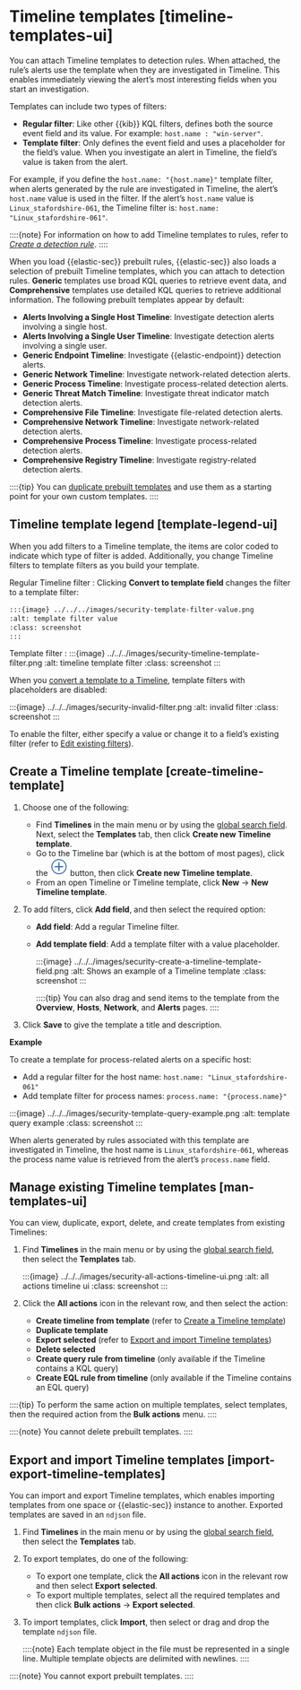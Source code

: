 # Timeline templates [timeline-templates-ui]

You can attach Timeline templates to detection rules. When attached, the rule’s alerts use the template when they are investigated in Timeline. This enables immediately viewing the alert’s most interesting fields when you start an investigation.

Templates can include two types of filters:

* **Regular filter**: Like other {{kib}} KQL filters, defines both the source event field and its value. For example: `host.name : "win-server"`.
* **Template filter**: Only defines the event field and uses a placeholder for the field’s value. When you investigate an alert in Timeline, the field’s value is taken from the alert.

For example, if you define the `host.name: "{host.name}"` template filter, when alerts generated by the rule are investigated in Timeline, the alert’s `host.name` value is used in the filter. If the alert’s `host.name` value is `Linux_stafordshire-061`, the Timeline filter is: `host.name: "Linux_stafordshire-061"`.

::::{note}
For information on how to add Timeline templates to rules, refer to [*Create a detection rule*](../../../solutions/security/detect-and-alert/create-detection-rule.md).
::::


When you load {{elastic-sec}} prebuilt rules, {{elastic-sec}} also loads a selection of prebuilt Timeline templates, which you can attach to detection rules. **Generic** templates use broad KQL queries to retrieve event data, and **Comprehensive** templates use detailed KQL queries to retrieve additional information. The following prebuilt templates appear by default:

* **Alerts Involving a Single Host Timeline**: Investigate detection alerts involving a single host.
* **Alerts Involving a Single User Timeline**: Investigate detection alerts involving a single user.
* **Generic Endpoint Timeline**: Investigate {{elastic-endpoint}} detection alerts.
* **Generic Network Timeline**: Investigate network-related detection alerts.
* **Generic Process Timeline**: Investigate process-related detection alerts.
* **Generic Threat Match Timeline**: Investigate threat indicator match detection alerts.
* **Comprehensive File Timeline**: Investigate file-related detection alerts.
* **Comprehensive Network Timeline**: Investigate network-related detection alerts.
* **Comprehensive Process Timeline**: Investigate process-related detection alerts.
* **Comprehensive Registry Timeline**: Investigate registry-related detection alerts.

::::{tip}
You can [duplicate prebuilt templates](../../../solutions/security/investigate/timeline-templates.md#man-templates-ui) and use them as a starting point for your own custom templates.
::::



## Timeline template legend [template-legend-ui]

When you add filters to a Timeline template, the items are color coded to indicate which type of filter is added. Additionally, you change Timeline filters to template filters as you build your template.

Regular Timeline filter
:   Clicking **Convert to template field** changes the filter to a template filter:

    :::{image} ../../../images/security-template-filter-value.png
    :alt: template filter value
    :class: screenshot
    :::


Template filter
:   :::{image} ../../../images/security-timeline-template-filter.png
:alt: timeline template filter
:class: screenshot
:::


When you [convert a template to a Timeline](../../../solutions/security/investigate/timeline-templates.md#man-templates-ui), template filters with placeholders are disabled:

:::{image} ../../../images/security-invalid-filter.png
:alt: invalid filter
:class: screenshot
:::

To enable the filter, either specify a value or change it to a field’s existing filter (refer to [Edit existing filters](../../../solutions/security/investigate/timeline.md#pivot)).


## Create a Timeline template [create-timeline-template]

1. Choose one of the following:

    * Find **Timelines** in the main menu or by using the [global search field](../../../get-started/the-stack.md#kibana-navigation-search). Next, select the **Templates** tab, then click **Create new Timeline template**.
    * Go to the Timeline bar (which is at the bottom of most pages), click the ![Click the add new button](../../../images/security-add-new-timeline-button.png "") button, then click **Create new Timeline template**.
    * From an open Timeline  or Timeline template, click **New** → **New Timeline template**.

2. To add filters, click **Add field**, and then select the required option:

    * **Add field**: Add a regular Timeline filter.
    * **Add template field**: Add a template filter with a value placeholder.

        :::{image} ../../../images/security-create-a-timeline-template-field.png
        :alt: Shows an example of a Timeline template
        :class: screenshot
        :::

        ::::{tip}
        You can also drag and send items to the template from the **Overview**, **Hosts**, **Network**, and **Alerts** pages.
        ::::

3. Click **Save** to give the template a title and description.

**Example**

To create a template for process-related alerts on a specific host:

* Add a regular filter for the host name: `host.name: "Linux_stafordshire-061"`
* Add template filter for process names: `process.name: "{process.name}"`

:::{image} ../../../images/security-template-query-example.png
:alt: template query example
:class: screenshot
:::

When alerts generated by rules associated with this template are investigated in Timeline, the host name is `Linux_stafordshire-061`, whereas the process name value is retrieved from the alert’s `process.name` field.


## Manage existing Timeline templates [man-templates-ui]

You can view, duplicate, export, delete, and create templates from existing Timelines:

1. Find **Timelines** in the main menu or by using the [global search field](../../../get-started/the-stack.md#kibana-navigation-search), then select the **Templates** tab.

    :::{image} ../../../images/security-all-actions-timeline-ui.png
    :alt: all actions timeline ui
    :class: screenshot
    :::

2. Click the **All actions** icon in the relevant row, and then select the action:

    * **Create timeline from template** (refer to [Create a Timeline template](../../../solutions/security/investigate/timeline-templates.md#create-timeline-template))
    * **Duplicate template**
    * **Export selected** (refer to [Export and import Timeline templates](../../../solutions/security/investigate/timeline-templates.md#import-export-timeline-templates))
    * **Delete selected**
    * **Create query rule from timeline** (only available if the Timeline contains a KQL query)
    * **Create EQL rule from timeline** (only available if the Timeline contains an EQL query)


::::{tip}
To perform the same action on multiple templates, select templates, then the required action from the **Bulk actions** menu.
::::


::::{note}
You cannot delete prebuilt templates.
::::



## Export and import Timeline templates [import-export-timeline-templates]

You can import and export Timeline templates, which enables importing templates from one space or {{elastic-sec}} instance to another. Exported templates are saved in an `ndjson` file.

1. Find **Timelines** in the main menu or by using the [global search field](../../../get-started/the-stack.md#kibana-navigation-search), then select the **Templates** tab.
2. To export templates, do one of the following:

    * To export one template, click the **All actions** icon in the relevant row and then select **Export selected**.
    * To export multiple templates, select all the required templates and then click **Bulk actions** → **Export selected**.

3. To import templates, click **Import**, then select or drag and drop the template `ndjson` file.

    ::::{note}
    Each template object in the file must be represented in a single line. Multiple template objects are delimited with newlines.
    ::::


::::{note}
You cannot export prebuilt templates.
::::
